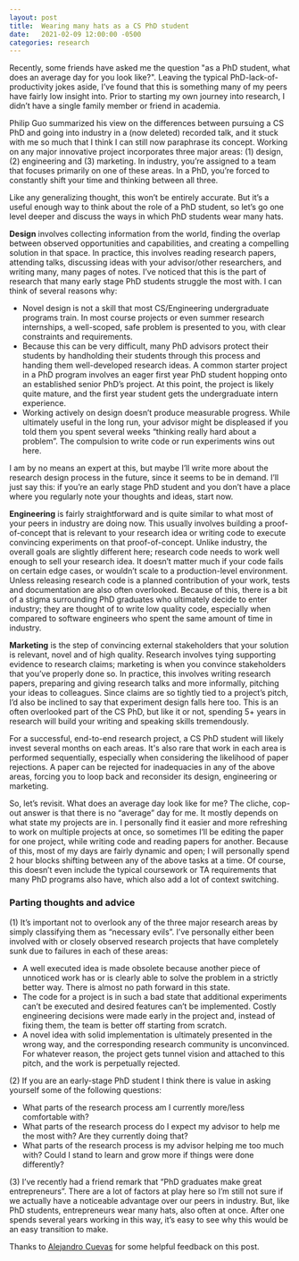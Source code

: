 ```yaml
---
layout: post
title:  Wearing many hats as a CS PhD student
date:   2021-02-09 12:00:00 -0500
categories: research
---
```


Recently, some friends have asked me the question "as a PhD student, what does an average day for you look like?". Leaving the typical PhD-lack-of-productivity jokes aside, I’ve found that this is something many of my peers have fairly low insight into. Prior to starting my own journey into research, I didn’t have a single family member or friend in academia.

Philip Guo summarized his view on the differences between pursuing a CS PhD and going into industry in a (now deleted) recorded talk, and it stuck with me so much that I think I can still now paraphrase its concept. Working on any major innovative project incorporates three major areas: (1) design, (2) engineering and (3) marketing. In industry, you’re assigned to a team that focuses primarily on one of these areas. In a PhD, you’re forced to constantly shift your time and thinking between all three.

Like any generalizing thought, this won’t be entirely accurate. But it’s a useful enough way to think about the role of a PhD student, so let’s go one level deeper and discuss the ways in which PhD students wear many hats.

**Design** involves collecting information from the world, finding the overlap between observed opportunities and capabilities, and creating a compelling solution in that space. In practice, this involves reading research papers, attending talks, discussing ideas with your advisor/other researchers, and writing many, many pages of notes. I’ve noticed that this is the part of research that many early stage PhD students struggle the most with. I can think of several reasons why: 
- Novel design is not a skill that most CS/Engineering undergraduate programs train. In most course projects or even summer research internships, a well-scoped, safe problem is presented to you, with clear constraints and requirements. 
- Because this can be very difficult, many PhD advisors protect their students by handholding their students through this process and handing them well-developed research ideas. A common starter project in a PhD program involves an eager first year PhD student hopping onto an established senior PhD’s project. At this point, the project is likely quite mature, and the first year student gets the undergraduate intern experience. 
- Working actively on design doesn’t produce measurable progress. While ultimately useful in the long run, your advisor might be displeased if you told them you spent several weeks “thinking really hard about a problem”. The compulsion to write code or run experiments wins out here.

I am by no means an expert at this, but maybe I’ll write more about the research design process in the future, since it seems to be in demand. I’ll just say this: if you’re an early stage PhD student and you don’t have a place where you regularly note your thoughts and ideas, start now. 

**Engineering** is fairly straightforward and is quite similar to what most of your peers in industry are doing now. This usually involves building a proof-of-concept that is relevant to your research idea or writing code to execute convincing experiments on that proof-of-concept. Unlike industry, the overall goals are slightly different here; research code needs to work well enough to sell your research idea. It doesn’t matter much if your code fails on certain edge cases, or wouldn’t scale to a production-level environment. Unless releasing research code is a planned contribution of your work, tests and documentation are also often overlooked. Because of this, there is a bit of a stigma surrounding PhD graduates who ultimately decide to enter industry; they are thought of to write low quality code, especially when compared to software engineers who spent the same amount of time in industry.

**Marketing** is the step of convincing external stakeholders that your solution is relevant, novel and of high quality. Research involves tying supporting evidence to research claims; marketing is when you convince stakeholders that you’ve properly done so. In practice, this involves writing research papers, preparing and giving research talks and more informally, pitching your ideas to colleagues. Since claims are so tightly tied to a project’s pitch, I’d also be inclined to say that experiment design falls here too. This is an often overlooked part of the CS PhD, but like it or not, spending 5+ years in research will build your writing and speaking skills tremendously. 

For a successful, end-to-end research project, a CS PhD student will likely invest several months on each areas. It's also rare that work in each area is performed sequentially, especially when considering the likelihood of paper rejections. A paper can be rejected for inadequacies in any of the above areas, forcing you to loop back and reconsider its design, engineering or marketing. 

So, let’s revisit. What does an average day look like for me? The cliche, cop-out answer is that there is no “average” day for me. It mostly depends on what state my projects are in. I personally find it easier and more refreshing to work on multiple projects at once, so sometimes I’ll be editing the paper for one project, while writing code and reading papers for another. Because of this, most of my days are fairly dynamic and open; I will personally spend 2 hour blocks shifting between any of the above tasks at a time. Of course, this doesn’t even include the typical coursework or TA requirements that many PhD programs also have, which also add a lot of context switching. 

### Parting thoughts and advice

(1) It’s important not to overlook any of the three major research areas by simply classifying them as “necessary evils”. I’ve personally either been involved with or closely observed research projects that have completely sunk due to failures in each of these areas:
- A well executed idea is made obsolete because another piece of unnoticed work has or is clearly able to solve the problem in a strictly better way. There is almost no path forward in this state.
- The code for a project is in such a bad state that additional experiments can’t be executed and desired features can’t be implemented. Costly engineering decisions were made early in the project and, instead of fixing them, the team is better off starting from scratch.
- A novel idea with solid implementation is ultimately presented in the wrong way, and the corresponding research community is unconvinced. For whatever reason, the project gets tunnel vision and attached to this pitch, and the work is perpetually rejected.

(2) If you are an early-stage PhD student I think there is value in asking yourself some of the following questions:
- What parts of the research process am I currently more/less comfortable with? 
- What parts of the research process do I expect my advisor to help me the most with? Are they currently doing that?
- What parts of the research process is my advisor helping me too much with? Could I stand to learn and grow more if things were done differently?

(3) I’ve recently had a friend remark that “PhD graduates make great entrepreneurs”. There are a lot of factors at play here so I’m still not sure if we actually have a noticeable advantage over our peers in industry. But, like PhD students, entrepreneurs wear many hats, also often at once. After one spends several years working in this way, it’s easy to see why this would be an easy transition to make.

Thanks to [Alejandro Cuevas](https://www.alejandrocuevas.me/) for some helpful feedback on this post.
